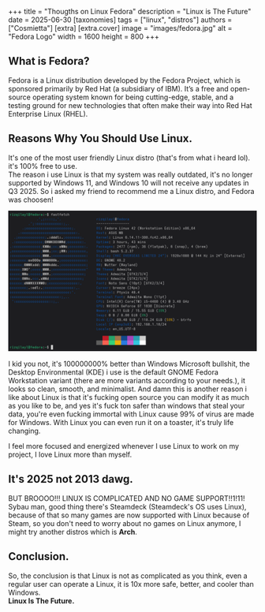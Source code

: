 +++
title = "Thougths on Linux Fedora"
description = "Linux is The Future"
date = 2025-06-30
[taxonomies]
tags = ["linux", "distros"]
authors = ["Cosmietta"]
[extra]
[extra.cover]
image = "images/fedora.jpg"
alt = "Fedora Logo"
width = 1600
height = 800
+++

 <!-- more -->
## What is Fedora?
Fedora is a Linux distribution developed by the Fedora Project, which is sponsored primarily by Red Hat (a subsidiary of IBM). It’s a free and open-source operating system known for being cutting-edge, stable, and a testing ground for new technologies that often make their way into Red Hat Enterprise Linux (RHEL).

## Reasons Why You Should Use Linux.
It's one of the most user friendly Linux distro (that's from what i heard lol). it's 100% free to use.  
The reason i use Linux is that my system was really outdated, it's no longer supported by Windows 11, and Windows 10 will not receive any updates in Q3 2025. So i asked my friend to recommend me a Linux distro, and Fedora was choosen! 

![](/images/systemInfo.png)

I kid you not, it's 100000000% better than Windows Microsoft bullshit, the Desktop Environmental (KDE) i use is the default GNOME Fedora Workstation variant (there are more variants according to your needs.), it looks so clean, smooth, and minimalist. And damn this is another reason i like about Linux is that it's fucking open source you can modify it as much as you like to be, and yes it's fuck ton safer than windows that steal your data, you're even fucking immortal with Linux cause 99% of virus are made for Windows. With Linux you can even run it on a toaster, it's truly life changing.

I feel more focused and energized whenever I use Linux to work on my project, I love Linux more than myself.

## It's 2025 not 2013 dawg.
BUT BROOOO!!! LINUX IS COMPLICATED AND NO GAME SUPPORT!!1!11!  
Sybau man, good thing there's Steamdeck (Steamdeck's OS uses Linux), because of that so many games are now supported with Linux because of Steam, so you don't need to worry about no games on Linux anymore, I might try another distros which is **Arch**.

## Conclusion.
So, the conclusion is that Linux is not as complicated as you think, even a regular user can operate a Linux, it is 10x more safe, better, and cooler than Windows.  
**Linux Is The Future.**